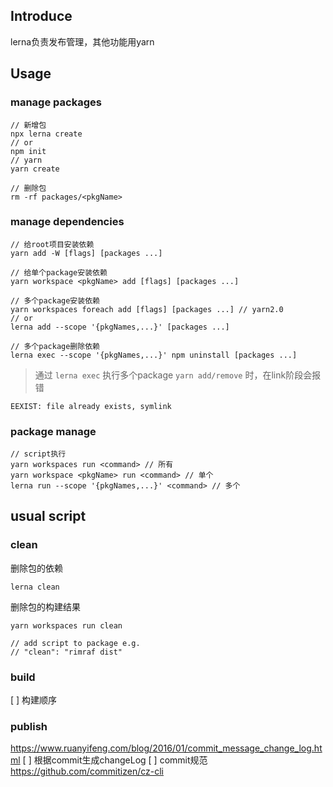 ## Introduce
lerna负责发布管理，其他功能用yarn

## Usage

### manage packages
```
// 新增包
npx lerna create 
// or
npm init
// yarn
yarn create

// 删除包
rm -rf packages/<pkgName>
```


### manage dependencies
```
// 给root项目安装依赖
yarn add -W [flags] [packages ...]

// 给单个package安装依赖
yarn workspace <pkgName> add [flags] [packages ...]

// 多个package安装依赖
yarn workspaces foreach add [flags] [packages ...] // yarn2.0
// or
lerna add --scope '{pkgNames,...}' [packages ...]

// 多个package删除依赖
lerna exec --scope '{pkgNames,...}' npm uninstall [packages ...]
```

> 通过 `lerna exec` 执行多个package `yarn add/remove` 时，在link阶段会报错
```
EEXIST: file already exists, symlink
```

### package manage
```
// script执行
yarn workspaces run <command> // 所有
yarn workspace <pkgName> run <command> // 单个
lerna run --scope '{pkgNames,...}' <command> // 多个
```



## usual script

### clean
删除包的依赖
```
lerna clean
```

删除包的构建结果
```
yarn workspaces run clean

// add script to package e.g.
// "clean": "rimraf dist"
```

### build
[ ] 构建顺序

### publish
https://www.ruanyifeng.com/blog/2016/01/commit_message_change_log.html
[ ] 根据commit生成changeLog
[ ] commit规范 https://github.com/commitizen/cz-cli